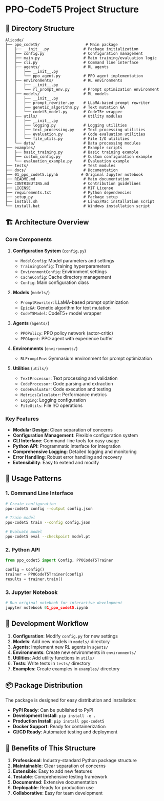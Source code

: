 # PPO-CodeT5 Project Structure

## 📁 Directory Structure

```
Alicode/
├── ppo_codet5/                    # Main package
│   ├── __init__.py               # Package initialization
│   ├── config.py                 # Configuration management
│   ├── main.py                   # Main training/evaluation logic
│   ├── cli.py                    # Command line interface
│   ├── agents/                   # RL agents
│   │   ├── __init__.py
│   │   └── ppo_agent.py          # PPO agent implementation
│   ├── environments/             # RL environments
│   │   ├── __init__.py
│   │   └── rl_prompt_env.py      # Prompt optimization environment
│   ├── models/                   # ML models
│   │   ├── __init__.py
│   │   ├── prompt_rewriter.py    # LLaMA-based prompt rewriter
│   │   ├── genetic_algorithm.py  # Text mutation GA
│   │   └── codet5_model.py       # CodeT5+ wrapper
│   ├── utils/                    # Utility modules
│   │   ├── __init__.py
│   │   ├── logging.py            # Logging utilities
│   │   ├── text_processing.py    # Text processing utilities
│   │   ├── evaluation.py         # Code evaluation utilities
│   │   └── file_utils.py         # File I/O utilities
│   └── data/                     # Data processing modules
├── examples/                     # Example scripts
│   ├── basic_training.py         # Basic training example
│   ├── custom_config.py          # Custom configuration example
│   └── evaluation_example.py     # Evaluation example
├── tests/                        # Test modules
├── docs/                         # Documentation
├── 01_ppo_codet5.ipynb          # Original Jupyter notebook
├── README.md                     # Main documentation
├── CONTRIBUTING.md               # Contribution guidelines
├── LICENSE                       # MIT License
├── requirements.txt              # Python dependencies
├── setup.py                      # Package setup
├── install.sh                    # Linux/Mac installation script
└── install.bat                   # Windows installation script
```

## 🏗️ Architecture Overview

### Core Components

1. **Configuration System** (`config.py`)
   - `ModelConfig`: Model parameters and settings
   - `TrainingConfig`: Training hyperparameters
   - `EnvironmentConfig`: Environment settings
   - `CacheConfig`: Cache directory management
   - `Config`: Main configuration class

2. **Models** (`models/`)
   - `PromptRewriter`: LLaMA-based prompt optimization
   - `EpicGA`: Genetic algorithm for text mutation
   - `CodeT5Model`: CodeT5+ model wrapper

3. **Agents** (`agents/`)
   - `PPOPolicy`: PPO policy network (actor-critic)
   - `PPOAgent`: PPO agent with experience buffer

4. **Environments** (`environments/`)
   - `RLPromptEnv`: Gymnasium environment for prompt optimization

5. **Utilities** (`utils/`)
   - `TextProcessor`: Text processing and validation
   - `CodeProcessor`: Code parsing and extraction
   - `CodeEvaluator`: Code execution and testing
   - `MetricsCalculator`: Performance metrics
   - `Logging`: Logging configuration
   - `FileUtils`: File I/O operations

### Key Features

- **Modular Design**: Clean separation of concerns
- **Configuration Management**: Flexible configuration system
- **CLI Interface**: Command-line tools for easy usage
- **Python API**: Programmatic interface for integration
- **Comprehensive Logging**: Detailed logging and monitoring
- **Error Handling**: Robust error handling and recovery
- **Extensibility**: Easy to extend and modify

## 🚀 Usage Patterns

### 1. Command Line Interface
```bash
# Create configuration
ppo-codet5 config --output config.json

# Train model
ppo-codet5 train --config config.json

# Evaluate model
ppo-codet5 eval --checkpoint model.pt
```

### 2. Python API
```python
from ppo_codet5 import Config, PPOCodeT5Trainer

config = Config()
trainer = PPOCodeT5Trainer(config)
results = trainer.train()
```

### 3. Jupyter Notebook
```python
# Run original notebook for interactive development
jupyter notebook 01_ppo_codet5.ipynb
```

## 🔧 Development Workflow

1. **Configuration**: Modify `config.py` for new settings
2. **Models**: Add new models in `models/` directory
3. **Agents**: Implement new RL agents in `agents/`
4. **Environments**: Create new environments in `environments/`
5. **Utilities**: Add utility functions in `utils/`
6. **Tests**: Write tests in `tests/` directory
7. **Examples**: Create examples in `examples/` directory

## 📦 Package Distribution

The package is designed for easy distribution and installation:

- **PyPI Ready**: Can be published to PyPI
- **Development Install**: `pip install -e .`
- **Production Install**: `pip install ppo-codet5`
- **Docker Support**: Ready for containerization
- **CI/CD Ready**: Automated testing and deployment

## 🎯 Benefits of This Structure

1. **Professional**: Industry-standard Python package structure
2. **Maintainable**: Clear separation of concerns
3. **Extensible**: Easy to add new features
4. **Testable**: Comprehensive testing framework
5. **Documented**: Extensive documentation
6. **Deployable**: Ready for production use
7. **Collaborative**: Easy for team development
